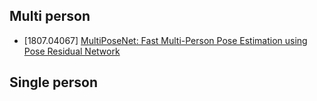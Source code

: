 ## Multi person

- [1807.04067] [MultiPoseNet: Fast Multi-Person Pose Estimation using Pose Residual Network](https://arxiv.org/abs/1807.04067)

## Single person
